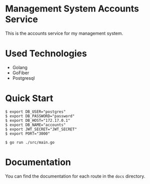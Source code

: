 # Management System Accounts Service

This is the accounts service for my management system.

# Used Technologies

- Golang
- GoFiber
- Postgresql

# Quick Start

```console
$ export DB_USER="postgres"
$ export DB_PASSWORD="password"
$ export DB_HOST="172.17.0.1"
$ export DB_NAME="accounts"
$ export JWT_SECRET="JWT_SECRET"
$ export PORT="3000"

$ go run ./src/main.go
```

# Documentation

You can find the documentation for each route in the `docs` directory.
